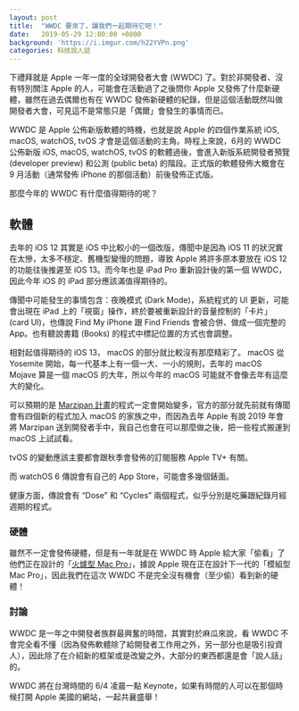```yaml
---
layout: post
title:  "WWDC 要來了，讓我們一起期待它吧！"
date:   2019-05-29 12:00:00 +0800
background: 'https://i.imgur.com/h22YVPn.png'
categories: 科技說人話
---
```

下禮拜就是 Apple 一年一度的全球開發者大會 (WWDC) 了。對於非開發者、沒有特別關注 Apple 的人，可能會在活動過了之後問你 Apple 又發佈了什麼新硬體，雖然在過去偶爾也有在 WWDC 發佈新硬體的紀錄，但是這個活動既然叫做開發者大會，可見這不是常態只是「偶爾」會發生的事情而已。

WWDC 是 Apple 公佈新版軟體的時機，也就是說 Apple 的四個作業系統 iOS, macOS, watchOS, tvOS 才會是這個活動的主角。時程上來說，6月的 WWDC 公佈新版 iOS, macOS, watchOS, tvOS 的軟體過後，會進入新版系統開發者預覽 (developer preview) 和公測 (public beta) 的階段。正式版的軟體發佈大概會在 9 月活動（通常發佈 iPhone 的那個活動）前後發佈正式版。

那麼今年的 WWDC 有什麼值得期待的呢？

## 軟體

去年的 iOS 12 其實是 iOS 中比較小的一個改版，傳聞中是因為 iOS 11 的狀況實在太慘，太多不穩定、舊機型變慢的問題，導致 Apple 將許多原本要放在 iOS 12 的功能往後推遲至 iOS 13。而今年也是 iPad Pro 重新設計後的第一個 WWDC，因此今年 iOS 的 iPad 部分應該滿值得期待的。

傳聞中可能發生的事情包含：夜晚模式 (Dark Mode)，系統程式的 UI 更新，可能會出現在 iPad 上的「視窗」操作，終於要被重新設計的音量控制的「卡片」(card UI)，也傳說 Find My iPhone 跟 Find Friends 會被合併、做成一個完整的 App。也有聽說書籍 (Books) 的程式中標記位置的方式也會調整。

相對起值得期待的 iOS 13， macOS 的部分就比較沒有那麼精彩了。 macOS 從 Yosemite 開始，每一代基本上有一個一大、一小的規則，去年的 macOS Mojave 算是一個 macOS 的大年，所以今年的 macOS 可能就不會像去年有這麼大的變化。

可以預期的是 [Marzipan 計畫]({{site.url}}{{site.baseurl}}/posts/2019/Apple-Marzipan.html)的程式一定會開始變多，官方的部分就先前就有傳聞會有四個新的程式加入 macOS 的家族之中，而因為去年 Apple 有說 2019 年會將 Marzipan 送到開發者手中，我自己也會在可以那麼做之後，把一些程式搬運到 macOS 上試試看。

tvOS 的變動應該主要都會跟秋季會發佈的訂閱服務 Apple TV+ 有關。

而 watchOS 6 傳說會有自己的 App Store，可能會多幾個錶面。

健康方面，傳說會有 “Dose” 和 “Cycles” 兩個程式，似乎分別是吃藥跟紀錄月經週期的程式。

### 硬體

雖然不一定會發佈硬體，但是有一年就是在 WWDC 時 Apple 給大家「偷看」了他們正在設計的「[火爐型 Mac Pro](https://www.apple.com/mac-pro/)」，據說 Apple 現在正在設計下一代的「模組型 Mac Pro」，因此我們在這次 WWDC 不是完全沒有機會（至少偷）看到新的硬體！

### 討論

WWDC 是一年之中開發者族群最興奮的時間，其實對於麻瓜來說，看 WWDC 不會完全看不懂（因為發佈軟體除了給開發者工作用之外，另一部分也是吸引投資人），因此除了在介紹新的框架或是改變之外，大部分的東西都還是會「說人話」的。

WWDC 將在台灣時間的 6/4 凌晨一點 Keynote，如果有時間的人可以在那個時候打開 Apple 美國的網站，一起共襄盛舉！